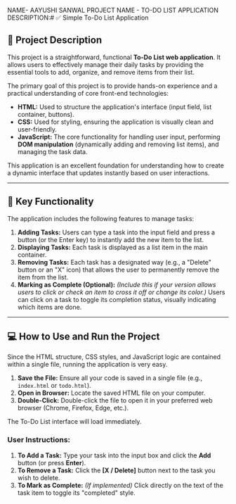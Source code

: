 NAME- AAYUSHI SANWAL
PROJECT NAME - TO-DO LIST APPLICATION
DESCRIPTION:# ✅ Simple To-Do List Application

## 📝 Project Description

This project is a straightforward, functional **To-Do List web application**. It allows users to effectively manage their daily tasks by providing the essential tools to add, organize, and remove items from their list.

The primary goal of this project is to provide hands-on experience and a practical understanding of core front-end technologies:

* **HTML:** Used to structure the application's interface (input field, list container, buttons).
* **CSS:** Used for styling, ensuring the application is visually clean and user-friendly.
* **JavaScript:** The core functionality for handling user input, performing **DOM manipulation** (dynamically adding and removing list items), and managing the task data.

This application is an excellent foundation for understanding how to create a dynamic interface that updates instantly based on user interactions.

---

## 🚀 Key Functionality

The application includes the following features to manage tasks:

1.  **Adding Tasks:** Users can type a task into the input field and press a button (or the Enter key) to instantly add the new item to the list.
2.  **Displaying Tasks:** Each task is displayed as a list item in the main container.
3.  **Removing Tasks:** Each task has a designated way (e.g., a "Delete" button or an "X" icon) that allows the user to permanently remove the item from the list.
4.  **Marking as Complete (Optional):** *(Include this if your version allows users to click or check an item to cross it off or change its color.)* Users can click on a task to toggle its completion status, visually indicating which items are done.

---

## 💻 How to Use and Run the Project

Since the HTML structure, CSS styles, and JavaScript logic are contained within a single file, running the application is very easy.

1.  **Save the File:** Ensure all your code is saved in a single file (e.g., `index.html` or `todo.html`).
2.  **Open in Browser:** Locate the saved HTML file on your computer.
3.  **Double-Click:** Double-click the file to open it in your preferred web browser (Chrome, Firefox, Edge, etc.).

The To-Do List interface will load immediately.

### User Instructions:

1.  **To Add a Task:** Type your task into the input box and click the **Add** button (or press **Enter**).
2.  **To Remove a Task:** Click the **\[X / Delete]** button next to the task you wish to delete.
3.  **To Mark as Complete:** *(If implemented)* Click directly on the text of the task item to toggle its "completed" style.
